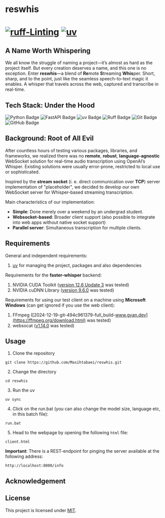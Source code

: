 # reswhis 

[![ruff-Linting](https://github.com/Masihtabaei/reswhis/actions/workflows/ruff.yml/badge.svg)](https://github.com/Masihtabaei/reswhis/actions/workflows/ruff.yml) 
[![uv](https://github.com/Masihtabaei/reswhis/actions/workflows/uv.yml/badge.svg)](https://github.com/Masihtabaei/reswhis/actions/workflows/uv.yml)
</br>
=======
## A Name Worth Whispering  

We all know the struggle of naming a project—it’s almost as hard as the project itself. But every creation deserves a name, and this one is no exception. Enter **reswhis**—a blend of **Re**mote **S**treaming **Whis**per. Short, sharp, and to the point, just like the seamless speech-to-text magic it enables. A whisper that travels across the web, captured and transcribe in real-time. 


## Tech Stack: Under the Hood

![Python Badge](https://img.shields.io/badge/Python-3776AB?logo=python&logoColor=fff&style=flat-square)
![FastAPI Badge](https://img.shields.io/badge/FastAPI-009688?logo=fastapi&logoColor=fff&style=flat-square)
![uv Badge](https://img.shields.io/badge/uv-DE5FE9?logo=uv&logoColor=fff&style=flat-square)
![Ruff Badge](https://img.shields.io/badge/Ruff-D7FF64?logo=ruff&logoColor=000&style=flat-square)
![Git Badge](https://img.shields.io/badge/Git-F05032?logo=git&logoColor=fff&style=flat-square)
![GitHub Badge](https://img.shields.io/badge/GitHub-181717?logo=github&logoColor=fff&style=flat-square)

## Background: Root of All Evil

After countless hours of testing various packages, libraries, and frameworks, we realized there was no **remote**, **robust**, **language-agnostic** WebSocket solution for real-time audio transcription using OpenAI’s Whisper. Existing solutions were usually error-prone, restricted to local use or sophisticated.

Inspired by the **stream socket** (i. e. direct communication over **TCP**) server implementation of "placeholder", we decided to develop our own WebSocket server for Whisper-based streaming transcription.

Main characteristics of our implementation:
- **Simple**: Done merely over a weekend by an undergrad student.
- **Websocket-based**: Broader client support (also possible to integrate into web apps without native socket support)
- **Parallel server**: Simultaneous transcription for multiple clients.

## Requirements

General and independent requirements:

1. [uv](https://docs.astral.sh/uv/getting-started/installation/) for managing the project, packages and also dependencies

Requirements for the **faster-whisper** backend:

1. NVIDIA CUDA Toolkit ([version 12.6 Update 3](https://developer.nvidia.com/cuda-downloads) was tested)
2. NVIDIA cuDNN Library ([version 9.6.0](https://developer.nvidia.com/cudnn-downloads) was tested)

Requirements for using our test client on a machine using **Microsoft Windows** (can get ignored if you use the web client):

1. FFmpeg ([2024-12-19-git-494c961379-full_build-www.gyan.dev](https://ffmpeg.org/download.html) was tested)
2. websocat ([v1.14.0](https://github.com/vi/websocat/releases/tag/v1.14.0) was tested)
## Usage


1. Clone the repository
```
git clone https://github.com/Masihtabaei/reswhis.git
```
2. Change the directory
```
cd reswhis
```
3. Run the uv
```
uv sync
```
4. Click on the run.bat (you can also change the model size, language etc, in this batch file):
```
run.bat
```
5. Head to the webpage by opening the following `html` file:
```
client.html
```

**Important**: There is a REST-endpoint for pinging the server available at the following address:
```
http://localhost:8000/info
```

## Acknowledgement



## License

This project is licensed under [MIT][0].


[0]: https://github.com/Masihtabaei/reswhis/blob/main/LICENSE

